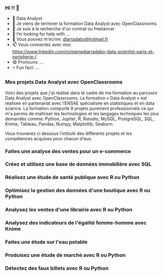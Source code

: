 ### Hi !! 👋

- 🔭 Data Analyst
- 🌱 Je viens de terminer la formation Data Analyst avec OpenClassrooms
- 👯 Je suis à la recherche d'un contrat ou freelancer
- 🤔 I’m looking for help with ...
- 💬 Vous pouvez m'écrire: diarradabo@hotmail.fr
- 📫 Vous connectez avec moi: https://www.linkedin.com/in/mamediarradabo-data-scientist-paris-et-peripherie-/
- 😄 Pronouns: ...
- ⚡ Fun fact: ...


### Mes projets Data Analyst avec OpenClassrooms

Voici des projets que j'ai réalisé dans le cadre de ma formation au parcours Data Analyst avec OpenClassrooms. La formation « Data Analyst » est réalisée en partenariat avec l’ENSAE spécialisée en statistiques et en data science. La formation comporte 9 projets purement professionnels ce qui m'a permis de maîtriser les technologies et les langages techniques les plus demandés comme: Python, Jupiter, R, Rstudio, MySQL, PostgreSQL, SQL, Knime, Tableau, Pandas, Numpy, Matplotlib, Seaborn.

Vous trouverez ci dessous l'intitulé des différents projets et les compétences acquises pour chacun d'eux.

### Faites une analyse des ventes pour un e-commerce

### Créez et utilisez une base de données immobilière avec SQL

### Réalisez une étude de santé publique avec R ou Python

### Optimisez la gestion des données d'une boutique avec R ou Python

### Analysez les ventes d'une librairie avec R ou Python

### Analysez des indicateurs de l'égalité femme-homme avec Knime

### Faites une étude sur l'eau potable

### Produisez une étude de marché avec R ou Python

### Détectez des faux billets avec R ou Python


